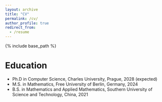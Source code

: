```yaml
---
layout: archive
title: "CV"
permalink: /cv/
author_profile: true
redirect_from:
  - /resume
---
```


{% include base_path %}

Education
======
* Ph.D in Computer Science, Charles University, Prague, 2028 (expected)
* M.S. in Mathematics, Free University of Berlin, Germany, 2024
* B.S. in Mathematics and Applied Mathematics, Southern University of Science and Technology, China, 2021
